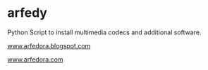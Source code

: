 # arfedy
Python Script to  install multimedia codecs and additional software.

www.arfedora.blogspot.com

www.arfedora.com
